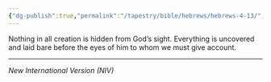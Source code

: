 ```yaml
---
{"dg-publish":true,"permalink":"/tapestry/bible/hebrews/hebrews-4-13/","title":"Hebrews 4:13","hide":true,"tags":["bible-verse","bible-verse"],"dgHomeLink":true,"dgShowLocalGraph":true,"dgEnableSearch":true}
---
```



Nothing in all creation is hidden from God’s sight. Everything is uncovered and laid bare before the eyes of him to whom we must give account.

---
*New International Version (NIV)*
